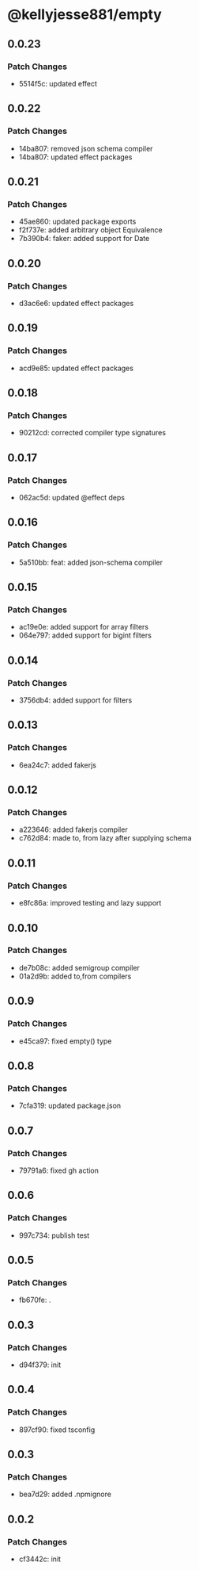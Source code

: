 # @kellyjesse881/empty

## 0.0.23

### Patch Changes

- 5514f5c: updated effect

## 0.0.22

### Patch Changes

- 14ba807: removed json schema compiler
- 14ba807: updated effect packages

## 0.0.21

### Patch Changes

- 45ae860: updated package exports
- f2f737e: added arbitrary object Equivalence
- 7b390b4: faker: added support for Date

## 0.0.20

### Patch Changes

- d3ac6e6: updated effect packages

## 0.0.19

### Patch Changes

- acd9e85: updated effect packages

## 0.0.18

### Patch Changes

- 90212cd: corrected compiler type signatures

## 0.0.17

### Patch Changes

- 062ac5d: updated @effect deps

## 0.0.16

### Patch Changes

- 5a510bb: feat: added json-schema compiler

## 0.0.15

### Patch Changes

- ac19e0e: added support for array filters
- 064e797: added support for bigint filters

## 0.0.14

### Patch Changes

- 3756db4: added support for filters

## 0.0.13

### Patch Changes

- 6ea24c7: added fakerjs

## 0.0.12

### Patch Changes

- a223646: added fakerjs compiler
- c762d84: made to, from lazy after supplying schema

## 0.0.11

### Patch Changes

- e8fc86a: improved testing and lazy support

## 0.0.10

### Patch Changes

- de7b08c: added semigroup compiler
- 01a2d9b: added to,from compilers

## 0.0.9

### Patch Changes

- e45ca97: fixed empty() type

## 0.0.8

### Patch Changes

- 7cfa319: updated package.json

## 0.0.7

### Patch Changes

- 79791a6: fixed gh action

## 0.0.6

### Patch Changes

- 997c734: publish test

## 0.0.5

### Patch Changes

- fb670fe: .

## 0.0.3

### Patch Changes

- d94f379: init

## 0.0.4

### Patch Changes

- 897cf90: fixed tsconfig

## 0.0.3

### Patch Changes

- bea7d29: added .npmignore

## 0.0.2

### Patch Changes

- cf3442c: init
